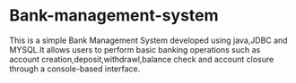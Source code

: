 # Bank-management-system
This is a simple Bank Management System developed using java,JDBC and MYSQL.It allows users to perform basic banking operations such as account creation,deposit,withdrawl,balance check and account closure through a console-based interface.
